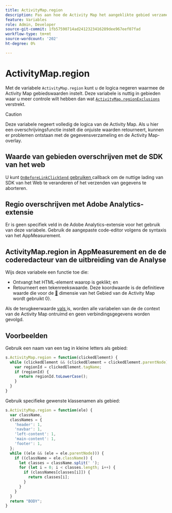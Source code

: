 ```yaml
---
title: ActivityMap.region
description: Pas aan hoe de Activity Map het aangeklikte gebied verzamelt.
feature: Variables
role: Admin, Developer
source-git-commit: 1fb57590714ad2412323416289dee967eef07fad
workflow-type: tm+mt
source-wordcount: '202'
ht-degree: 0%

---
```


# ActivityMap.region

Met de variabele `ActivityMap.region` kunt u de logica negeren waarmee de Activity Map gebiedswaarden instelt. Deze variabele is nuttig in gebieden waar u meer controle wilt hebben dan wat [`ActivityMap.regionExclusions`](../config-vars/activitymap-regionexclusions.md) verstrekt.

>[!CAUTION]
>Deze variabele negeert volledig de logica van de Activity Map. Als u hier een overschrijvingsfunctie instelt die onjuiste waarden retourneert, kunnen er problemen ontstaan met de gegevensverzameling en de Activity Map-overlay.

## Waarde van gebieden overschrijven met de SDK van het web

U kunt [`OnBeforeLinkClickSend` gebruiken ](https://experienceleague.adobe.com/nl/docs/experience-platform/web-sdk/commands/configure/onbeforelinkclicksend) callback om de nuttige lading van SDK van het Web te veranderen of het verzenden van gegevens te aborteren.

## Regio overschrijven met Adobe Analytics-extensie

Er is geen specifiek veld in de Adobe Analytics-extensie voor het gebruik van deze variabele. Gebruik de aangepaste code-editor volgens de syntaxis van het AppMeasurement.

## ActivityMap.region in AppMeasurement en de de coderedacteur van de uitbreiding van de Analyse

Wijs deze variabele een functie toe die:

* Ontvangt het HTML-element waarop is geklikt; en
* Retourneert een tekenreekswaarde. Deze koordwaarde is de definitieve waarde die voor de [&#128279;](/help/components/dimensions/activity-map-region.md) dimensie van het Gebied van de Activity Map wordt gebruikt 0&rbrace;.

Als de terugkeerwaarde [ vals ](https://developer.mozilla.org/en-US/docs/Glossary/Falsy) is, worden alle variabelen van de de context van de Activity Map ontruimd en geen verbindingsgegevens worden gevolgd.

## Voorbeelden

Gebruik een naam van een tag in kleine letters als gebied:

```js
s.ActivityMap.region = function(clickedElement) {
  while (clickedElement && (clickedElement = clickedElement.parentNode)) {
    var regionId = clickedElement.tagName;
    if (regionId) {
      return regionId.toLowerCase();
    }
  }
}
```

Gebruik specifieke gewenste klassenamen als gebied:

```js
s.ActivityMap.region = function(ele) {
  var className,
  classNames = {
    'header': 1,
    'navbar': 1,
    'left-content': 1,
    'main-content': 1,
    'footer': 1,
  };
  while ((ele && (ele = ele.parentNode))) {
    if ((className = ele.className)) {
      let classes = className.split(' ');
      for (let i = 0; i < classes.length; i++) {
        if (classNames[classes[i]]) {
          return classes[i];
        }
      }
    }
  }
  return "BODY";
}
```
